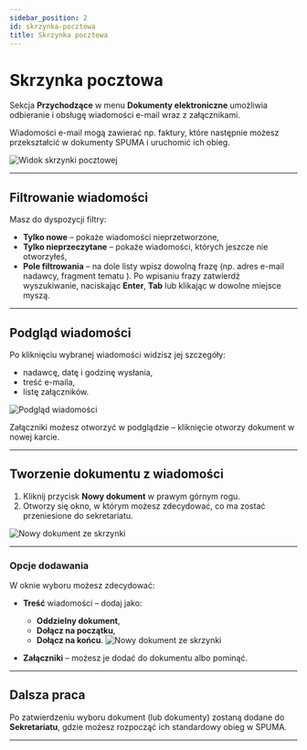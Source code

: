 ```yaml
---
sidebar_position: 2
id: skrzynka-pocztowa
title: Skrzynka pocztowa
---
```


# Skrzynka pocztowa  

Sekcja **Przychodzące** w menu **Dokumenty elektroniczne** umożliwia odbieranie i obsługę wiadomości e-mail wraz z załącznikami.  

Wiadomości e-mail mogą zawierać np. faktury, które następnie możesz przekształcić w dokumenty SPUMA i uruchomić ich obieg.  

![Widok skrzynki pocztowej](/img/dokumenty-elektroniczne5.png)  

---

## Filtrowanie wiadomości  

Masz do dyspozycji filtry:  

- **Tylko nowe** – pokaże wiadomości nieprzetworzone,  
- **Tylko nieprzeczytane** – pokaże wiadomości, których jeszcze nie otworzyłeś,
- **Pole filtrowania** – na dole listy wpisz dowolną frazę (np. adres e-mail nadawcy, fragment tematu ). Po wpisaniu frazy zatwierdź wyszukiwanie, naciskając **Enter**, **Tab** lub klikając w dowolne miejsce myszą.  

---

## Podgląd wiadomości  

Po kliknięciu wybranej wiadomości widzisz jej szczegóły:  

- nadawcę, datę i godzinę wysłania,  
- treść e-maila,  
- listę załączników.  

![Podgląd wiadomości](/img/dokumenty-elektroniczne6.png)  

Załączniki możesz otworzyć w podglądzie – kliknięcie otworzy dokument w nowej karcie.  

---

## Tworzenie dokumentu z wiadomości  

1. Kliknij przycisk **Nowy dokument** w prawym górnym rogu.  
2. Otworzy się okno, w którym możesz zdecydować, co ma zostać przeniesione do sekretariatu.  

![Nowy dokument ze skrzynki](/img/dokumenty-elektroniczne7.png)  

---

### Opcje dodawania  

W oknie wyboru możesz zdecydować:  

- **Treść** wiadomości – dodaj jako:  
  - **Oddzielny dokument**,  
  - **Dołącz na początku**,  
  - **Dołącz na końcu**.
![Nowy dokument ze skrzynki](/img/dokumenty-elektroniczne8.png)  

- **Załączniki** – możesz je dodać do dokumentu albo pominąć.  

---

## Dalsza praca  

Po zatwierdzeniu wyboru dokument (lub dokumenty) zostaną dodane do **Sekretariatu**, gdzie możesz rozpocząć ich standardowy obieg w SPUMA.  

---
